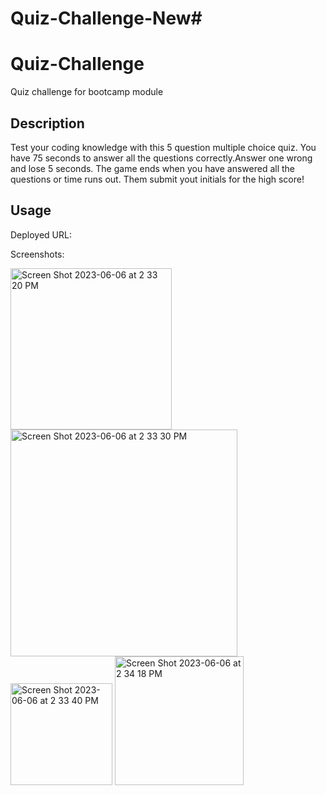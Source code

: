 # Quiz-Challenge-New# 
# Quiz-Challenge
Quiz challenge for bootcamp module
## Description

Test your coding knowledge with this 5 question multiple choice quiz. You have 75 seconds to answer all the questions correctly.Answer one wrong and lose 5 seconds. The game ends when you have answered all the questions or time runs out. Them submit yout initials for the  high score!

## Usage

Deployed URL:


Screenshots:

<img width="258" alt="Screen Shot 2023-06-06 at 2 33 20 PM" src="https://github.com/akecs512/Quiz-Challenge-New/assets/79340489/fa76b345-c642-4258-8772-e0e444ec9eb9">
<img width="363" alt="Screen Shot 2023-06-06 at 2 33 30 PM" src="https://github.com/akecs512/Quiz-Challenge-New/assets/79340489/cb763ca9-30f0-478f-8722-4c3a71380f7d">
<img width="163" alt="Screen Shot 2023-06-06 at 2 33 40 PM" src="https://github.com/akecs512/Quiz-Challenge-New/assets/79340489/e711ec79-39c5-4fe2-b03a-9181e5ae28b1">
<img width="206" alt="Screen Shot 2023-06-06 at 2 34 18 PM" src="https://github.com/akecs512/Quiz-Challenge-New/assets/79340489/915058b8-8429-432c-b04b-283bc9552b05">
